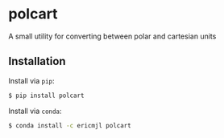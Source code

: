 # polcart
A small utility for converting between polar and cartesian units

## Installation
Install via `pip`:

```bash
$ pip install polcart
```

Install via `conda`:

```bash
$ conda install -c ericmjl polcart
```

